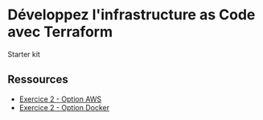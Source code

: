 # Développez l'infrastructure as Code avec Terraform

Starter kit

## Ressources

- [Exercice 2 - Option AWS](./exo-2/aws/README.md)
- [Exercice 2 - Option Docker](./exo-2/docker/README.md)
